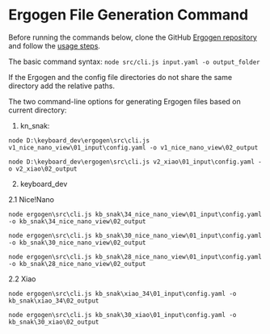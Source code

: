 # Ergogen File Generation Command

Before running the commands below, clone the GitHub [Ergogen repository](https://github.com/ergogen/ergogen) and follow the [usage steps](https://docs.ergogen.xyz/usage).

The basic command syntax: `node src/cli.js input.yaml -o output_folder`

If the Ergogen and the config file directories do not share the same directory add the relative paths.

The two command-line options for generating Ergogen files based on current directory:

1. kn_snak:

```node
node D:\keyboard_dev\ergogen\src\cli.js v1_nice_nano_view\01_input\config.yaml -o v1_nice_nano_view\02_output

node D:\keyboard_dev\ergogen\src\cli.js v2_xiao\01_input\config.yaml -o v2_xiao\02_output
```

2. keyboard_dev

2.1 Nice!Nano

```node
node ergogen\src\cli.js kb_snak\34_nice_nano_view\01_input\config.yaml -o kb_snak\34_nice_nano_view\02_output

node ergogen\src\cli.js kb_snak\30_nice_nano_view\01_input\config.yaml -o kb_snak\30_nice_nano_view\02_output

node ergogen\src\cli.js kb_snak\28_nice_nano_view\01_input\config.yaml -o kb_snak\28_nice_nano_view\02_output
```

2.2 Xiao

```node
node ergogen\src\cli.js kb_snak\xiao_34\01_input\config.yaml -o kb_snak\xiao_34\02_output

node ergogen\src\cli.js kb_snak\30_xiao\01_input\config.yaml -o kb_snak\30_xiao\02_output
```
